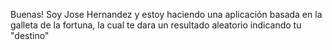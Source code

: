 Buenas!
Soy Jose Hernandez y estoy haciendo una aplicación basada en la galleta de la fortuna, la cual te dara un resultado aleatorio indicando tu "destino"
